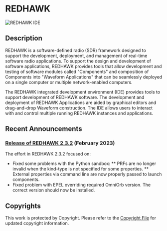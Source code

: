 # REDHAWK
![REDHAWK IDE](images/REDHAWK_ScreenShot_scaled.png)
## Description
REDHAWK is a software-defined radio (SDR) framework designed to support the development, deployment, and management of real-time software radio applications. To support the design and development of software applications, REDHAWK provides tools that allow development and testing of software modules called "Components" and composition of Components into "Waveform Applications" that can be seamlessly deployed on a single computer or multiple network-enabled computers.

The REDHAWK integrated development environment (IDE) provides tools to support development of REDHAWK software. The development and deployment of REDHAWK Applications are aided by graphical editors and drag-and-drop Waveform construction. The IDE allows users to interact with and control multiple running REDHAWK instances and applications.

## Recent Announcements

### **[Release of REDHAWK 2.3.2](https://github.com/redhawksdr/redhawk/releases/tag/2.3.2) (February 2023)**
The effort in REDHAWK 2.3.2 focused on:

* Fixed some problems with the Python sandbox:
** PRFs are no longer invalid when the kind-type is not specified for some properties.
** External properties via command line are now properly passed to launch components.
* Fixed problem with EPEL overriding required OmniOrb version. The correct version should now be installed.

## Copyrights
This work is protected by Copyright. Please refer to the [Copyright File](COPYRIGHT) for updated copyright information.
